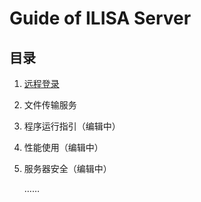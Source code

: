 # Guide of ILISA Server

## 目录

1. [远程登录](contents/远程登录.md)

2. 文件传输服务

3. 程序运行指引（编辑中）

4. 性能使用（编辑中）

5. 服务器安全（编辑中）

   ……

